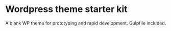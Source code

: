 Wordpress theme starter kit
===========================

A blank WP theme for prototyping and rapid development. Gulpfile included.
